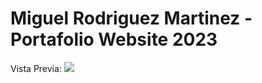 Miguel Rodriguez Martinez - Portafolio Website 2023
=======
Vista Previa: 
![](https://github.com/xlerionultimate/mikecv/blob/main/Miguel_Rodriguez_Portafolio.gif)

